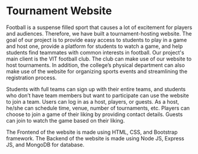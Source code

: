 # Tournament Website
Football is a suspense filled sport that causes a lot of excitement for players and audiences. Therefore, we have built a  tournament-hosting website. The goal of our project is to provide easy access to students to play in a game and host one, provide a platform for students to watch a game, and help students find teammates with common interests in football. Our project's main client is the VIT football club. The club can make use of our website to host tournaments. In addition, the college’s physical department can also make use of the website for organizing sports events and streamlining the registration process.

Students with full teams can sign up with their entire teams, and students who don’t have team members but want to participate can use the website to join a team. Users can log in as a host, players, or guests. As a host, he/she can schedule time, venue, number of tournaments, etc. Players can choose to join a game of their liking by providing contact details. Guests can join to watch the game based on their liking. 

The Frontend of the website is made using HTML, CSS, and Bootstrap framework.
The Backend of the website is made using Node JS, Express JS, and MongoDB for database. 
